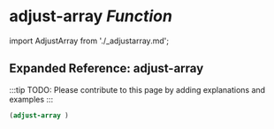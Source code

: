 # **adjust-array** *Function*

import AdjustArray from './_adjustarray.md';

<AdjustArray />

## Expanded Reference: adjust-array

:::tip
TODO: Please contribute to this page by adding explanations and examples
:::

```lisp
(adjust-array )
```
